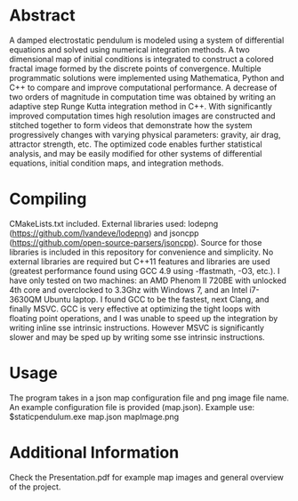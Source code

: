 # Abstract
A damped electrostatic pendulum is modeled using a system of differential equations and solved using numerical integration methods. A two dimensional map of initial conditions is integrated to construct a colored fractal image formed by the discrete points of convergence. Multiple programmatic solutions were implemented using Mathematica, Python and C++ to compare and improve computational performance. A decrease of two orders of magnitude in computation time was obtained by writing an adaptive step Runge Kutta integration method in C++. With significantly improved computation times high resolution images are constructed and stitched together to form videos that demonstrate how the system progressively changes with varying physical parameters: gravity, air drag, attractor strength, etc. The optimized code enables further statistical analysis, and may be easily modified for other systems of differential equations, initial condition maps, and integration methods.

# Compiling
CMakeLists.txt included. External libraries used: lodepng (https://github.com/lvandeve/lodepng) and jsoncpp (https://github.com/open-source-parsers/jsoncpp). Source for those libraries is included in this repository for convenience and simplicity.
No external libraries are required but C++11 features and libraries are used (greatest performance found using GCC 4.9 using -ffastmath, -O3, etc.). I have only tested on two machines: an AMD Phenom II 720BE with unlocked 4th core and overclocked to 3.3Ghz with Windows 7, and an Intel i7-3630QM Ubuntu laptop. I found GCC to be the fastest, next Clang, and finally MSVC. GCC is very effective at optimizing the tight loops with floating point operations, and I was unable to speed up the integration by writing inline sse intrinsic instructions. However MSVC is significantly slower and may be sped up by writing some sse intrinsic instructions.

# Usage
The program takes in a json map configuration file and png image file name. An example configuration file is provided (map.json).
Example use:
$staticpendulum.exe map.json mapImage.png

# Additional Information
Check the Presentation.pdf for example map images and general overview of the project.

